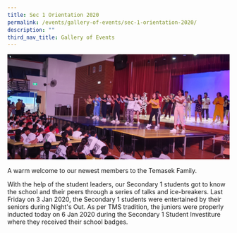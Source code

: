```yaml
---
title: Sec 1 Orientation 2020
permalink: /events/gallery-of-events/sec-1-orientation-2020/
description: ""
third_nav_title: Gallery of Events
---
```

![](/images/2020_nights%20out.jpg)

A warm welcome to our newest members to the Temasek Family.

  

With the help of the student leaders, our Secondary 1 students got to know the school and their peers through a series of talks and ice-breakers. Last Friday on 3 Jan 2020, the Secondary 1 students were entertained by their seniors during Night's Out. As per TMS tradition, the juniors were properly inducted today on 6 Jan 2020 during the Secondary 1 Student Investiture where they received their school badges.